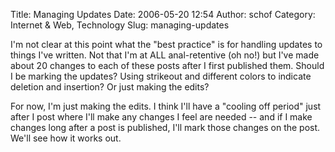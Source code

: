 Title: Managing Updates
Date: 2006-05-20 12:54
Author: schof
Category: Internet &amp; Web, Technology
Slug: managing-updates

I'm not clear at this point what the "best practice" is for handling
updates to things I've written. Not that I'm at ALL anal-retentive (oh
no!) but I've made about 20 changes to each of these posts after I first
published them. Should I be marking the updates? Using strikeout and
different colors to indicate deletion and insertion? Or just making the
edits?

For now, I'm just making the edits. I think I'll have a "cooling off
period" just after I post where I'll make any changes I feel are
needed -- and if I make changes long after a post is published, I'll
mark those changes on the post. We'll see how it works out.

